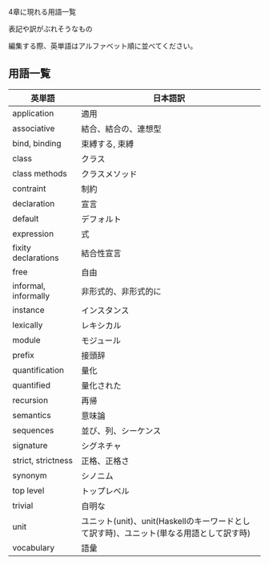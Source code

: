 4章に現れる用語一覧

表記や訳がぶれそうなもの

編集する際、英単語はアルファベット順に並べてください。

## 用語一覧

|英単語|日本語訳|
|--|--|
|application|適用|
|associative|結合、結合の、連想型|
|bind, binding|束縛する, 束縛|
|class|クラス|
|class methods|クラスメソッド|
|contraint|制約|
|declaration|宣言|
|default|デフォルト|
|expression|式|
|fixity declarations|結合性宣言|
|free|自由|
|informal, informally|非形式的、非形式的に|
|instance|インスタンス|
|lexically|レキシカル|
|module|モジュール|
|prefix|接頭辞|
|quantification|量化|
|quantified|量化された|
|recursion|再帰|
|semantics|意味論|
|sequences|並び、列、シーケンス|
|signature|シグネチャ|
|strict, strictness|正格、正格さ|
|synonym|シノニム|
|top level|トップレベル|
|trivial|自明な|
|unit|ユニット(unit)、unit(Haskellのキーワードとして訳す時)、ユニット(単なる用語として訳す時)|
|vocabulary|語彙|
